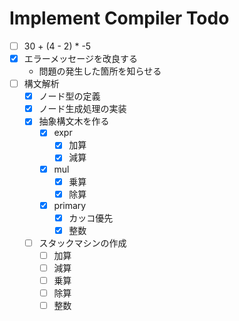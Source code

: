 # Implement Compiler Todo

- [ ] 30 + (4 - 2) * -5
- [x] エラーメッセージを改良する
    - 問題の発生した箇所を知らせる
- [ ] 構文解析
    - [x] ノード型の定義
    - [x] ノード生成処理の実装
    - [x] 抽象構文木を作る
        - [x] expr
            - [x] 加算
            - [x] 減算
        - [x] mul
            - [x] 乗算
            - [x] 除算
        - [x] primary
            - [x] カッコ優先
            - [x] 整数
    - [ ] スタックマシンの作成
        - [ ] 加算
        - [ ] 減算
        - [ ] 乗算
        - [ ] 除算
        - [ ] 整数
